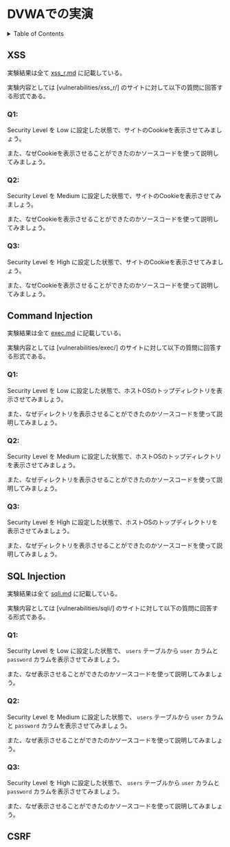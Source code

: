 # DVWAでの実演

<!-- START doctoc generated TOC please keep comment here to allow auto update -->
<!-- DON'T EDIT THIS SECTION, INSTEAD RE-RUN doctoc TO UPDATE -->
<details>
<summary>Table of Contents</summary>

- [DVWAでの実演](#dvwaでの実演)
  - [XSS](#xss)
    - [Q1:](#q1)
    - [Q2:](#q2)
    - [Q3:](#q3)
  - [Command Injection](#command-injection)
    - [Q1:](#q1-1)
    - [Q2:](#q2-1)
    - [Q3:](#q3-1)
  - [SQL Injection](#sql-injection)
    - [Q1:](#q1-2)
    - [Q2:](#q2-2)
    - [Q3:](#q3-2)
  - [CSRF](#csrf)

</details>
<!-- END doctoc generated TOC please keep comment here to allow auto update -->

## XSS

実験結果は全て [xss_r.md](./xss_r.md) に記載している。

実験内容としては [vulnerabilities/xss_r/] のサイトに対して以下の質問に回答する形式である。

### Q1: 

Security Level を Low に設定した状態で、サイトのCookieを表示させてみましょう。

また、なぜCookieを表示させることができたのかソースコードを使って説明してみましょう。

### Q2: 

Security Level を Medium に設定した状態で、サイトのCookieを表示させてみましょう。

また、なぜCookieを表示させることができたのかソースコードを使って説明してみましょう。

### Q3: 

Security Level を High に設定した状態で、サイトのCookieを表示させてみましょう。

また、なぜCookieを表示させることができたのかソースコードを使って説明してみましょう。

## Command Injection

実験結果は全て [exec.md](./exec.md) に記載している。

実験内容としては [vulnerabilities/exec/] のサイトに対して以下の質問に回答する形式である。

### Q1: 

Security Level を Low に設定した状態で、ホストOSのトップディレクトリを表示させてみましょう。

また、なぜディレクトリを表示させることができたのかソースコードを使って説明してみましょう。

### Q2: 

Security Level を Medium に設定した状態で、ホストOSのトップディレクトリを表示させてみましょう。

また、なぜディレクトリを表示させることができたのかソースコードを使って説明してみましょう。

### Q3: 

Security Level を High に設定した状態で、ホストOSのトップディレクトリを表示させてみましょう。

また、なぜディレクトリを表示させることができたのかソースコードを使って説明してみましょう。

## SQL Injection

実験結果は全て [sqli.md](./sqli.md) に記載している。

実験内容としては [vulnerabilities/sqli/] のサイトに対して以下の質問に回答する形式である。

### Q1: 

Security Level を Low に設定した状態で、 `users` テーブルから `user` カラムと `password` カラムを表示させてみましょう。

また、なぜ表示させることができたのかソースコードを使って説明してみましょう。

### Q2: 

Security Level を Medium に設定した状態で、 `users` テーブルから `user` カラムと `password` カラムを表示させてみましょう。

また、なぜ表示させることができたのかソースコードを使って説明してみましょう。

### Q3: 

Security Level を High に設定した状態で、 `users` テーブルから `user` カラムと `password` カラムを表示させてみましょう。

また、なぜ表示させることができたのかソースコードを使って説明してみましょう。

## CSRF


